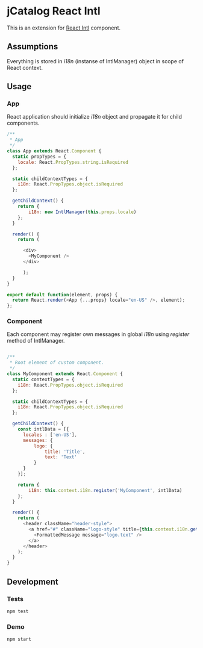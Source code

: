# jCatalog React Intl

This is an extension for [React Intl](https://github.com/yahoo/react-intl) component.

## Assumptions

Everything is stored in _i18n_ (instanse of IntlManager) object in scope of React context.

## Usage

### App

React application should initialize _i18n_ object and propagate it for child components.

```javascript
/**
 * App
 */
class App extends React.Component {
  static propTypes = {
    locale: React.PropTypes.string.isRequired
  };

  static childContextTypes = {
    i18n: React.PropTypes.object.isRequired
  };

  getChildContext() {
    return {
        i18n: new IntlManager(this.props.locale)
    };
  }

  render() {
    return (

      <div>
        <MyComponent />
      </div>

      );
  }
}

export default function(element, props) {
  return React.render(<App {...props} locale="en-US" />, element);
};
```

### Component

Each component may register own messages in global _i18n_ using _register_ method of IntlManager.

```javascript

/**
 * Root element of custom component.
 */
class MyComponent extends React.Component {
  static contextTypes = {
    i18n: React.PropTypes.object.isRequired
  };

  static childContextTypes = {
    i18n: React.PropTypes.object.isRequired
  };

  getChildContext() {
    const intlData = [{
      locales : ['en-US'],
      messages: {
          logo: {
              title: 'Title',
              text: 'Text'
          }
      }
    }];

    return {
        i18n: this.context.i18n.register('MyComponent', intlData)
    };
  }

  render() {
    return (
      <header className="header-style">
        <a href="#" className="logo-style" title={this.context.i18n.getMessage('logo.title')}>
          <FormattedMessage message="logo.text" />
        </a>
      </header>
    );
  }
}

```

## Development

### Tests

```bash
npm test
```

### Demo

```bash
npm start
```